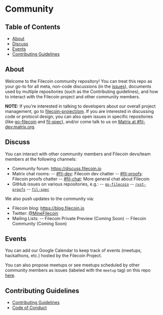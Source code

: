 # Community

## Table of Contents

- [About](#about)
- [Discuss](#discuss)
- [Events](#events)
- [Contributing Guidelines](#contributing-guidelines)

## About

Welcome to the Filecoin community repository! You can treat this repo as your go-to for all meta, non-code discussions (in the [issues](https://github.com/filecoin-project/community/issues)), documents used by multiple repositories (such as the Contributing guidelines), and how to interact with the Filecoin project and other community members.

**NOTE:** If you're interested in talking to developers about our overall project management, go to [filecoin-project/pm](https://github.com/filecoin-project/pm). If you are interested in discussing code or protocol design, you can also open issues in specific repositories (like [go-filecoin](https://github.com/filecoin-project/go-filecoin) and [fil-spec](https://github.com/filecoin-project/fil-spec)), and/or come talk to us on [Matrix at #fil-dev:matrix.org](https://riot.im/app/#/room/#fil-dev:matrix.org).

## Discuss

You can interact with other community members and Filecoin devs/team members at the following channels:
- Community forum: https://discuss.filecoin.io
- Matrix chat rooms:
-- [#fil-dev](https://riot.im/app/#/room/#fil-dev:matrix.org): Filecoin dev chatter
-- [#fil-proofs](https://riot.im/app/#/room/#fil-proofs:matrix.org): Filecoin proofs chatter
-- [#fil-chat](https://riot.im/app/#/room/#fil-chat:matrix.org): More general chat about Filecoin
- GitHub issues on various repositories, e.g.:
-- [`go-filecoin`](https://github.com/filecoin-project/go-filecoin/issues)
-- [`rust-proofs`](https://github.com/filecoin-project/rust-proofs/issues)
-- [`fil-spec`](https://github.com/filecoin-project/fil-spec/issues)

We also push updates to the community via:
- Filecoin blog: https://blog.filecoin.io
- Twitter: [@MineFilecoin](https://twitter.com/MineFilecoin)
- Mailing Lists:
-- Filecoin Private Preview (Coming Soon)
-- Filecoin Community (Coming Soon)

## Events

You can add our Google Calendar to keep track of events (meetups, hackathons, etc.) hosted by the Filecoin Project.

You can also propose meetups or see meetups scheduled by other community members as issues (labeled with the `meetup` tag) on this repo [here](https://github.com/filecoin-project/community/issues?q=is%3Aopen+is%3Aissue+label%3Ameetup).

## Contributing Guidelines

- [Contributing Guidelines]()
- [Code of Conduct]()

